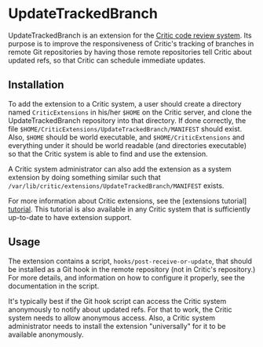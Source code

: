 UpdateTrackedBranch
===================

UpdateTrackedBranch is an extension for the [Critic code review system][critic].
Its purpose is to improve the responsiveness of Critic's tracking of branches in
remote Git repositories by having those remote repositories tell Critic about
updated refs, so that Critic can schedule immediate updates.

Installation
------------

To add the extension to a Critic system, a user should create a directory named
`CriticExtensions` in his/her `$HOME` on the Critic server, and clone the
UpdateTrackedBranch repository into that directory.  If done correctly, the file
`$HOME/CriticExtensions/UpdateTrackedBranch/MANIFEST` should exist.  Also,
`$HOME` should be world executable, and `$HOME/CriticExtensions` and everything
under it should be world readable (and directories executable) so that the
Critic system is able to find and use the extension.

A Critic system administrator can also add the extension as a system extension
by doing something similar such that
`/var/lib/critic/extensions/UpdateTrackedBranch/MANIFEST` exists.

For more information about Critic extensions, see the [extensions tutorial]
[tutorial].  This tutorial is also available in any Critic system that is
sufficiently up-to-date to have extension support.

Usage
-----

The extension contains a script, `hooks/post-receive-or-update`, that should be
installed as a Git hook in the remote repository (not in Critic's repository.)
For more details, and information on how to configure it properly, see the
documentation in the script.

It's typically best if the Git hook script can access the Critic system
anonymously to notify about updated refs.  For that to work, the Critic system
needs to allow anonymous access.  Also, a Critic system administrator needs to
install the extension "universally" for it to be available anonymously.


[critic]: https://github.com/jensl/critic "Critic on GitHub"
[tutorial]: https://critic-review.org/tutorial?item=extensions "Extensions tutorial"
